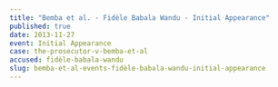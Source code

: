 ```yaml
---
title: "Bemba et al. - Fidèle Babala Wandu - Initial Appearance"
published: true
date: 2013-11-27
event: Initial Appearance
case: the-prosecutor-v-bemba-et-al
accused: fidèle-babala-wandu
slug: bemba-et-al-events-fidèle-babala-wandu-initial-appearance
---
```

